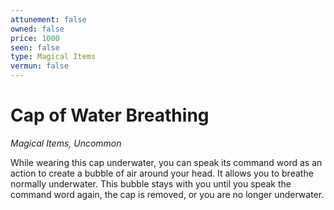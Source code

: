 ```yaml
---
attunement: false
owned: false
price: 1000
seen: false
type: Magical Items
vermun: false
---
```

# Cap of Water Breathing

*Magical Items, Uncommon*

While wearing this cap underwater, you can speak its command word as an action to create a bubble of air around your head. It allows you to breathe normally underwater. This bubble stays with you until you speak the command word again, the cap is removed, or you are no longer underwater.